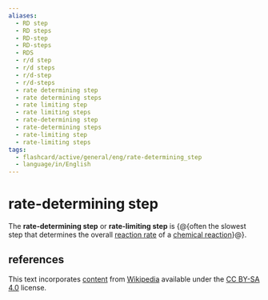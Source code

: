 ```yaml
---
aliases:
  - RD step
  - RD steps
  - RD-step
  - RD-steps
  - RDS
  - r/d step
  - r/d steps
  - r/d-step
  - r/d-steps
  - rate determining step
  - rate determining steps
  - rate limiting step
  - rate limiting steps
  - rate-determining step
  - rate-determining steps
  - rate-limiting step
  - rate-limiting steps
tags:
  - flashcard/active/general/eng/rate-determining_step
  - language/in/English
---
```


# rate-determining step

The __rate-determining step__ or __rate-limiting step__ is {@{often the slowest step that determines the overall [reaction rate](reaction%20rate.md) of a [chemical reaction](chemical%20reaction.md)}@}. <!--SR:!2030-01-12,1561,270-->

## references

This text incorporates [content](https://en.wikipedia.org/wiki/rate-determining_step) from [Wikipedia](Wikipedia.md) available under the [CC BY-SA 4.0](https://creativecommons.org/licenses/by-sa/4.0/) license.

